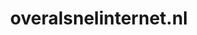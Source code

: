 ---
layout: post
title:  "overalsnelinternet.nl"
internal_url:  "/dutchgov/overalsnelinternet.nl.html"
categories: dutchgov
---